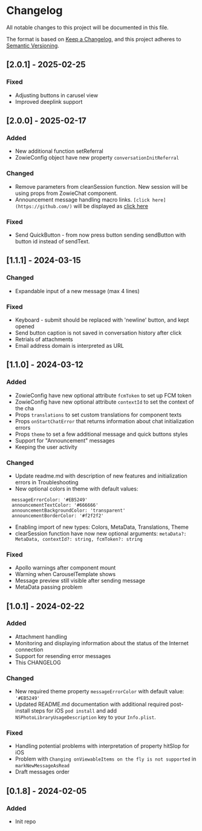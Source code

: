 # Changelog

All notable changes to this project will be documented in this file.

The format is based on [Keep a Changelog](https://keepachangelog.com/en/1.1.0/),
and this project adheres to [Semantic Versioning](https://semver.org/spec/v2.0.0.html).

## [2.0.1] - 2025-02-25

### Fixed
- Adjusting buttons in carusel view
- Improved deeplink support

## [2.0.0] - 2025-02-17

### Added
- New additional function setReferral
- ZowieConfig object have new property ```conversationInitReferral```

### Changed
- Remove parameters from cleanSession function. New session will be using props from ZowieChat component.
- Announcement message handling macro links. ```[click here](https://github.com/)``` will be displayed as [click here](https://github.com/)

### Fixed
- Send QuickButton - from now press button sending sendButton with button id instead of sendText.


## [1.1.1] - 2024-03-15

### Changed
- Expandable input of a new message (max 4 lines)

### Fixed
- Keyboard - submit should be replaced with 'newline' button, and kept opened
- Send button caption is not saved in conversation history after click
- Retrials of attachments
- Email address domain is interpreted as URL

## [1.1.0] - 2024-03-12

### Added

- ZowieConfig have new optional attribute ```fcmToken``` to set up FCM token
- ZowieConfig have new optional attribute ```contextId``` to set the context of the cha
- Props ```translations``` to set custom translations for component texts
- Props ```onStartChatError``` that returns information about chat initialization errors
- Props ```theme``` to set a few additional message and quick buttons styles
- Support for "Announcement" messages
- Keeping the user activity

### Changed
- Update readme.md with description of new features and initialization errors in Troubleshooting
- New optional colors in theme with default values:
```
  messageErrorColor: '#EB5249'
  announcementTextColor: '#666666'
  announcementBackgroundColor: 'transparent'
  announcementBorderColor: '#f2f2f2'
```
- Enabling import of new types: Colors, MetaData, Translations, Theme
- clearSession function have now new optional arguments: ```metaData?: MetaData, contextId?: string, fcmToken?: string```


### Fixed

- Apollo warnings after component mount
- Warning when CarouselTemplate shows
- Message preview still visible after sending message
- MetaData passing problem

## [1.0.1] - 2024-02-22

### Added

- Attachment handling
- Monitoring and displaying information about the status of the Internet connection
- Support for resending error messages
- This CHANGELOG

### Changed

- New required theme property ```messageErrorColor``` with default value: ```'#EB5249'```
- Updated README.md documentation with additional required post-install steps for iOS  ```pod install``` and add ```NSPhotoLibraryUsageDescription``` key to your ```Info.plist```.

### Fixed

- Handling potential problems with interpretation of property hitSlop for iOS
- Problem with ```Changing onViewableItems on the fly is not supported``` in ```markNewMessageAsRead```
- Draft messages order

## [0.1.8] - 2024-02-05

### Added
- Init repo
